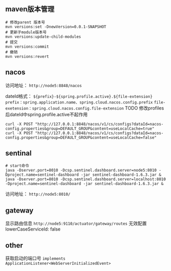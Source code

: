 
## maven版本管理
```shell
# 修改parent 版本号
mvn versions:set -DnewVersion=0.0.1-SNAPSHOT
# 更新子module版本号
mvn versions:update-child-modules
# 提交
mvn versions:commit
# 撤销
mvn versions:revert
```

## nacos
访问地址：
`http://node5:8848/nacos`

dateId格式：
`${prefix}-${spring.profile.active}.${file-extension}`
`prefix：spring.application.name、spring.cloud.nacos.config.prefix`
`file-exetension：spring.cloud.nacos.config.file-extension`
TODO 修改profiles后dateId中spring.profile.active不起作用

```shell
curl -X POST "http://127.0.0.1:8848/nacos/v1/cs/configs?dataId=nacos-config.properties&group=DEFAULT_GROUP&content=useLocalCache=true"
curl -X POST "http://127.0.0.1:8848/nacos/v1/cs/configs?dataId=nacos-config.properties&group=DEFAULT_GROUP&content=useLocalCache=false"
```

## sentinal
```shell
# start命令
java -Dserver.port=8010 -Dcsp.sentinel.dashboard.server=node5:8010 -Dproject.name=sentinel-dashboard -jar sentinel-dashboard-1.6.3.jar &
java -Dserver.port=8010 -Dcsp.sentinel.dashboard.server=localhost:8010 -Dproject.name=sentinel-dashboard -jar sentinel-dashboard-1.6.3.jar &
```
访问地址：
`http://node5:8010/`

## gateway
显示路由信息
`http://node5:9110/actuator/gateway/routes`
无效配置
lowerCaseServiceId: false

## other
获取启动的端口号 `implements ApplicationListener<WebServerInitializedEvent>`
